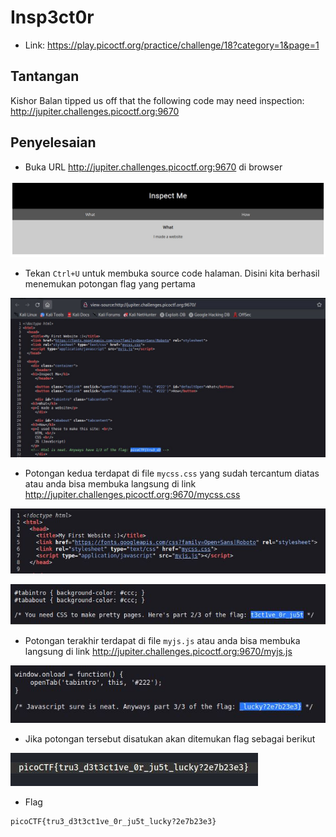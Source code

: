 # Insp3ct0r
- Link: https://play.picoctf.org/practice/challenge/18?category=1&page=1

## Tantangan
Kishor Balan tipped us off that the following code may need inspection: http://jupiter.challenges.picoctf.org:9670

## Penyelesaian
- Buka URL http://jupiter.challenges.picoctf.org:9670 di browser

![alt text](https://github.com/rahardian-dwi-saputra/picoCTF-writeup/blob/main/Web%20Exploitations/insp3ct0r/assets/inspector%201.JPG)

- Tekan `Ctrl+U` untuk membuka source code halaman. Disini kita berhasil menemukan potongan flag yang pertama

![alt text](https://github.com/rahardian-dwi-saputra/picoCTF-writeup/blob/main/Web%20Exploitations/insp3ct0r/assets/inspector%202.JPG)

- Potongan kedua terdapat di file `mycss.css` yang sudah tercantum diatas atau anda bisa membuka langsung di link http://jupiter.challenges.picoctf.org:9670/mycss.css

![alt text](https://github.com/rahardian-dwi-saputra/picoCTF-writeup/blob/main/Web%20Exploitations/insp3ct0r/assets/inspector%203.JPG)

![alt text](https://github.com/rahardian-dwi-saputra/picoCTF-writeup/blob/main/Web%20Exploitations/insp3ct0r/assets/inspector%204.JPG)

- Potongan terakhir terdapat di file `myjs.js` atau anda bisa membuka langsung di link http://jupiter.challenges.picoctf.org:9670/myjs.js

![alt text](https://github.com/rahardian-dwi-saputra/picoCTF-writeup/blob/main/Web%20Exploitations/insp3ct0r/assets/inspector%205.JPG)

- Jika potongan tersebut disatukan akan ditemukan flag sebagai berikut

![alt text](https://github.com/rahardian-dwi-saputra/picoCTF-writeup/blob/main/Web%20Exploitations/insp3ct0r/assets/inspector%206.JPG)

- Flag
```sh
picoCTF{tru3_d3t3ct1ve_0r_ju5t_lucky?2e7b23e3}
```